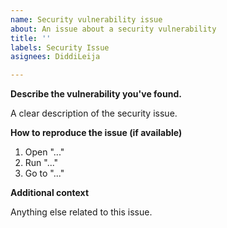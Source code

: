 ```yaml
---
name: Security vulnerability issue
about: An issue about a security vulnerability
title: ''
labels: Security Issue
asignees: DiddiLeija

---
```


<!-------------------------------
Security Issue Template

Use them for reporting security vulnerabilities.
-------------------------------->

**Describe the vulnerability you've found.**

A clear description of the security issue.

**How to reproduce the issue (if available)**

1. Open "..."
2. Run "..."
3. Go to "..."

**Additional context**

Anything else related to this issue.

<!-------------------------
Thank you for contributing to text_formatter!

Before submitting, please get sure to read CONTRIBUTING.md to know
all the ways to help to this repo.
--------------------------->
